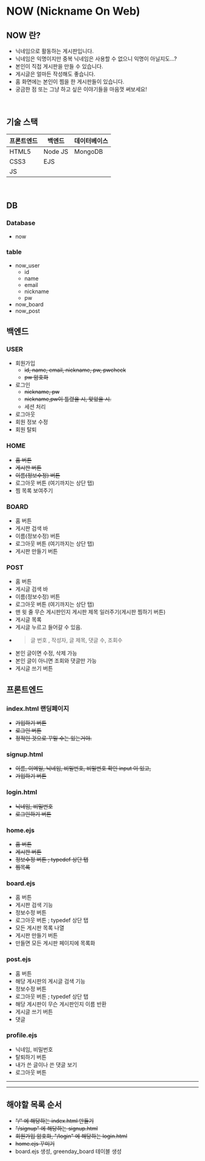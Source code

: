 # NOW (Nickname On Web)
## NOW 란?
- 닉네임으로 활동하는 게시판입니다. 
- 닉네임은 익명이지만 중복 닉네임은 사용할 수 없으니 익명이 아닐지도...?
- 본인이 직접 게시판을 만들 수 있습니다.
- 게시글은 얼마든 작성해도 좋습니다.
- 홈 화면에는 본인이 찜을 한 게시판들이 있습니다.
- 궁금한 점 또는 그냥 하고 싶은 이야기들을 마음껏 써보세요!

<br>

## 기술 스택
|프론트엔드|백엔드|데이터베이스|
|---|---|---|
|HTML5|Node JS|MongoDB|
|CSS3|EJS||
|JS|||

<br>




## DB
### Database
- now
### table
- now_user
    - id
    - name
    - email
    - nickname
    - pw
- now_board
- now_post

## 백엔드
### USER
- 회원가입
    - ~~id, name, email, nickname, pw, pwcheck~~
    - ~~pw 암호화~~
- 로그인
    - ~~nickname, pw~~
    - ~~nickname,pw이 틀렸을 시, 맞았을 시.~~
    - 세션 처리
- 로그아웃
- 회원 정보 수정
- 회원 탈퇴

### HOME
- ~~홈 버튼~~
- ~~게시판 버튼~~
- ~~이름(정보수정) 버튼~~
- 로그아웃 버튼 (여기까지는 상단 탭)
- 찜 목록 보여주기

### BOARD
- 홈 버튼
- 게시판 검색 바
- 이름(정보수정) 버튼
- 로그아웃 버튼 (여기까지는 상단 탭)
- 게시판 만들기 버튼

### POST
- 홈 버튼
- 게시글 검색 바
- 이름(정보수정) 버튼
- 로그아웃 버튼 (여기까지는 상단 탭)
- 맨 윗 줄 무슨 게시판인지 게시판 제목 일러주기(게시판 찜하기 버튼)
- 게시글 목록 
- 게시글 누르고 들어갈 수 있음.
- > 글 번호 , 작성자, 글 제목, 댓글 수, 조회수
- 본인 글이면 수정, 삭제 가능
- 본인 글이 아니면 조회와 댓글만 가능
- 게시글 쓰기 버튼

## 프론트엔드
### index.html 랜딩페이지
- ~~가입하기 버튼~~
- ~~로그인 버튼~~
- ~~정적인 것으로 꾸밀 수는 있는거야.~~
### signup.html
- ~~이름, 이메일, 닉네임, 비밀번호, 비밀번호 확인 input 이 있고,~~
- ~~가입하기 버튼~~
### login.html
- ~~닉네임, 비밀번호~~
- ~~로그인하기 버튼~~
### home.ejs
- ~~홈 버튼~~
- ~~게시판 버튼~~
- ~~정보수정 버튼 ; typedef 상단 탭~~
- ~~찜목록~~
### board.ejs
- 홈 버튼
- 게시판 검색 기능
- 정보수정 버튼
- 로그아웃 버튼 ; typedef 상단 탭
- 모든 게시판 목록 나열
- 게시판 만들기 버튼
- 만들면 모든 게시판 페이지에 목록화
### post.ejs
- 홈 버튼
- 해당 게시판의 게시글 검색 기능
- 정보수정 버튼
- 로그아웃 버튼 ; typedef 상단 탭
- 해당 게시판이 무슨 게시판인지 이름 반환
- 게시글 쓰기 버튼
- 댓글
### profile.ejs
- 닉네임, 비밀번호
- 탈퇴하기 버튼
- 내가 쓴 글이나 쓴 댓글 보기
- 로그아웃 버튼

---
---

## 해야할 목록 순서
- ~~"/" 에 해당하는 index.html 만들기~~
- ~~"/signup" 에 해당하는 signup.html~~
- ~~회원가입 암호화, "/login" 에 해당하는 login.html~~
- ~~home.ejs 꾸미기~~
- board.ejs 생성, greenday_board 테이블 생성
